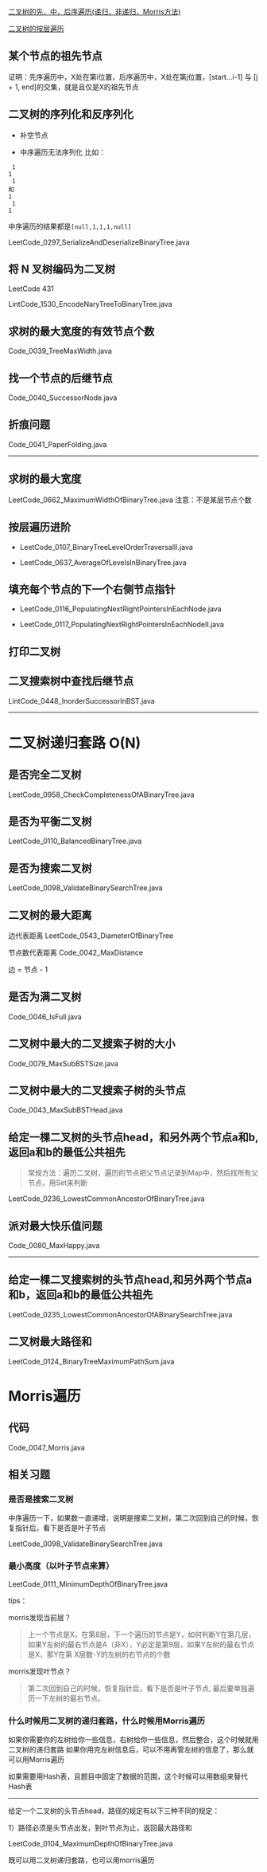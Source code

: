 [二叉树的先，中，后序遍历(递归，非递归，Morris方法)](https://www.cnblogs.com/greyzeng/articles/15941957.html)

[二叉树的按层遍历](https://www.cnblogs.com/greyzeng/p/16356829.html)

## 某个节点的祖先节点

证明：先序遍历中，X处在第i位置，后序遍历中，X处在第j位置，[start...i-1] 与 [j + 1, end]的交集，就是且仅是X的祖先节点

## 二叉树的序列化和反序列化

- 补空节点

- 中序遍历无法序列化 比如：

```text
 1
1
 1
和
1
 1
1
```

中序遍历的结果都是`[null,1,1,1,null]`

LeetCode_0297_SerializeAndDeserializeBinaryTree.java

## 将 N 叉树编码为二叉树

LeetCode 431

LintCode_1530_EncodeNaryTreeToBinaryTree.java

## 求树的最大宽度的有效节点个数

Code_0039_TreeMaxWidth.java

## 找一个节点的后继节点

Code_0040_SuccessorNode.java

## 折痕问题

Code_0041_PaperFolding.java

---

## 求树的最大宽度

LeetCode_0662_MaximumWidthOfBinaryTree.java 注意：不是某层节点个数

## 按层遍历进阶

- LeetCode_0107_BinaryTreeLevelOrderTraversalII.java

- LeetCode_0637_AverageOfLevelsInBinaryTree.java

## 填充每个节点的下一个右侧节点指针

- LeetCode_0116_PopulatingNextRightPointersInEachNode.java

- LeetCode_0117_PopulatingNextRightPointersInEachNodeII.java

## 打印二叉树

## 二叉搜索树中查找后继节点

LintCode_0448_InorderSuccessorInBST.java

---

# 二叉树递归套路 O(N)

## 是否完全二叉树

LeetCode_0958_CheckCompletenessOfABinaryTree.java

## 是否为平衡二叉树

LeetCode_0110_BalancedBinaryTree.java

## 是否为搜索二叉树

LeetCode_0098_ValidateBinarySearchTree.java

## 二叉树的最大距离

边代表距离 LeetCode_0543_DiameterOfBinaryTree

节点数代表距离 Code_0042_MaxDistance

边 = 节点 - 1

## 是否为满二叉树

Code_0046_IsFull.java

## 二叉树中最大的二叉搜索子树的大小

Code_0079_MaxSubBSTSize.java

## 二叉树中最大的二叉搜索子树的头节点

Code_0043_MaxSubBSTHead.java

## 给定一棵二叉树的头节点head，和另外两个节点a和b, 返回a和b的最低公共祖先

> 常规方法：遍历二叉树，遍历的节点把父节点记录到Map中，然后找所有父节点，用Set来判断

LeetCode_0236_LowestCommonAncestorOfBinaryTree.java

## 派对最大快乐值问题

Code_0080_MaxHappy.java

---

## 给定一棵二叉搜索树的头节点head,和另外两个节点a和b，返回a和b的最低公共祖先

LeetCode_0235_LowestCommonAncestorOfABinarySearchTree.java

## 二叉树最大路径和

LeetCode_0124_BinaryTreeMaximumPathSum.java


# Morris遍历

## 代码

Code_0047_Morris.java

## 相关习题

### 是否是搜索二叉树

中序遍历一下，如果数一直递增，说明是搜索二叉树，第二次回到自己的时候，恢复指针后，看下是否是叶子节点

LeetCode_0098_ValidateBinarySearchTree.java

### 最小高度（以叶子节点来算）

LeetCode_0111_MinimumDepthOfBinaryTree.java

tips：

morris发现当前层？

> 上一个节点是X，在第8层，下一个遍历的节点是Y，如何判断Y在第几层， 如果Y左树的最右节点是A（非X），Y必定是第9层，如果Y左树的最右节点是X，那Y在第 X层数-Y的左树的右节点的个数

morris发现叶节点？

> 第二次回到自己的时候，恢复指针后，看下是否是叶子节点, 最后要单独遍历一下左树的最右节点。

### 什么时候用二叉树的递归套路，什么时候用Morris遍历

如果你需要你的左树给你一些信息，右树给你一些信息，然后整合，这个时候就用二叉树的递归套路
如果你用完左树信息后，可以不用再管左树的信息了，那么就可以用Morris遍历

如果需要用Hash表，且题目中固定了数据的范围，这个时候可以用数组来替代Hash表

-----

给定一个二叉树的头节点head，路径的规定有以下三种不同的规定：

1）路径必须是头节点出发，到叶节点为止，返回最大路径和

LeetCode_0104_MaximumDepthOfBinaryTree.java

既可以用二叉树递归套路，也可以用morris遍历




